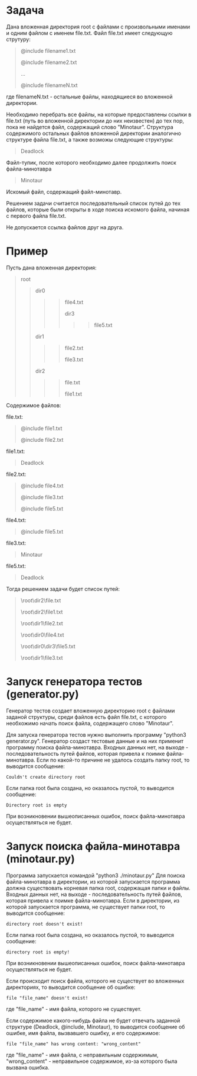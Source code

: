 # Задача
Дана вложенная директория root с файлами с произвольными именами и одним файлом с именем file.txt. Файл file.txt имеет следующую струтуру:

>@include filename1.txt
>
>@include filename2.txt
>
>...
>
>@include filenameN.txt

где filenameN.txt - остальные файлы, находящиеся во вложенной директории.

Необходимо перебрать все файлы, на которые предоставлены ссылки в file.txt (путь во вложенной директории до них неизвестен) до тех пор, пока не найдется файл, содержащий слово "Minotaur". Структура содержимого остальных файлов вложенной директории аналогично структуре файла file.txt, а также возможы следующие структуры:

>Deadlock

Файл-тупик, после которого необходимо далее продолжить поиск файла-минотавра

>Minotaur

Искомый файл, содержащий файл-минотавр.

Решением задачи считается последовательный список путей до тех файлов, которые были открыты в ходе поиска искомого файла, начиная с первого файла file.txt.

Не допускается ссылка файлов друг на друга.

# Пример
Пусть дана вложенная директория:

>root
>>dir0
>>>>file4.txt
>>>>
>>>>dir3
>>>>>>file5.txt
>>>>>>
>>dir1
>>
>>>>file2.txt
>>>>
>>>>file3.txt
>>>>
>>dir2
>>
>>>>file.txt
>>>>
>>>>file1.txt
>>>>

Содержимое файлов:

file.txt:

>@include file1.txt
>
>@include file2.txt

file1.txt:
>Deadlock
>

file2.txt:
>@include file4.txt
>
>@include file3.txt
>
>@include file5.txt

file4.txt:
>@include file5.txt
>

file3.txt:
>Minotaur
>

file5.txt:
>Deadlock
>

Тогда решением задачи будет список путей:
>\root\dir2\file.txt
>
>\root\dir2\file1.txt
>
>\root\dir1\file2.txt
>
>\root\dir0\file4.txt
>
>\root\dir0\dir3\file5.txt
>
>\root\dir1\file3.txt


# Запуск генератора тестов (generator.py)
Генератор тестов создает вложенную директорию root с файлами заданой структуры, среди файлов есть файл file.txt, с которого необхожимо начать поиск файла, содержащего слово "Minotaur".

Для запуска генератора тестов нужно выполнить программу  "python3 generator.py". Генератор создаст тестовые данные и на них применит программу поиска файла-минотавра. Входных данных нет, на выходе - последовательность путей файлов, которая привела к поимке файла-минотавра. Если по какой-то причине не удалось создать папку root, то выводится сообщение:

    Couldn't create directory root
   
Если папка root была создана, но оказалось пустой, то выводится сообщение:

    Directory root is empty
    
При возникновении вышеописанных ошибок, поиск файла-минотавра осуществляться не будет.    
# Запуск поиска файла-минотавра (minotaur.py)
Программа запускается командой "python3 ./minotaur.py"
Для поиска файла-минотавра в директории, из которой запускается программа должна существовать корневая папка root, содержащая папки и файлы. Входных данных нет, на выходе - последовательность путей файлов, которая привела к поимке файла-минотавра.
Если в директории, из которой запускается программа, не существует папки  root, то выводится сообщение:

    directory root doesn't exist!
   
Если папка root была создана, но оказалось пустой, то выводится сообщение:

    directory root is empty!

При возникновении вышеописанных ошибок, поиск файла-минотавра осуществляться не будет.

Если происходит поиск файла, которого не существует во вложенных директориях, то выводится сообщение об ошибке:

    file "file_name" doesn't exist!

где "file_name" - имя файла, которого не существует.

Если содержимое какого-нибудь файла не будет отвечать заданной структуре (Deadlock, @include, Minotaur), то выводится сообщение об ошибке, имя файла, вызвавшего ошибку, и его содержимое:

    file "file_name" has wrong content: "wrong_content"
    
где "file_name" - имя файла, с неправильным содержимым, "wrong_content" - 
неправильное содержимое, из-за которого была вызвана ошибка.
